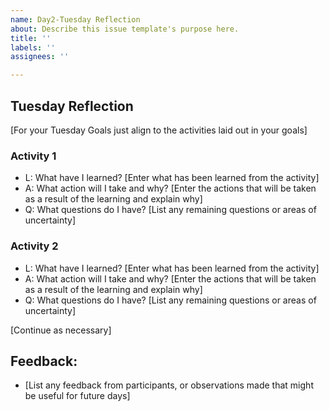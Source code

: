 ```yaml
---
name: Day2-Tuesday Reflection
about: Describe this issue template's purpose here.
title: ''
labels: ''
assignees: ''

---
```


## Tuesday Reflection

[For your Tuesday Goals just align to the activities laid out in your goals]

### Activity 1

- L: What have I learned? [Enter what has been learned from the activity]
- A: What action will I take and why? [Enter the actions that will be taken as a result of the learning and explain why]
- Q: What questions do I have? [List any remaining questions or areas of uncertainty]

### Activity 2

- L: What have I learned? [Enter what has been learned from the activity]
- A: What action will I take and why? [Enter the actions that will be taken as a result of the learning and explain why]
- Q: What questions do I have? [List any remaining questions or areas of uncertainty]

[Continue as necessary]

## Feedback:

- [List any feedback from participants, or observations made that might be useful for future days]

